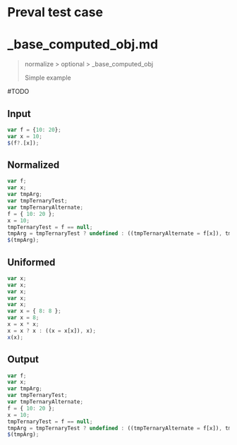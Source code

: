 # Preval test case

# _base_computed_obj.md

> normalize > optional > _base_computed_obj
>
> Simple example

#TODO

## Input

`````js filename=intro
var f = {10: 20};
var x = 10;
$(f?.[x]);
`````

## Normalized

`````js filename=intro
var f;
var x;
var tmpArg;
var tmpTernaryTest;
var tmpTernaryAlternate;
f = { 10: 20 };
x = 10;
tmpTernaryTest = f == null;
tmpArg = tmpTernaryTest ? undefined : ((tmpTernaryAlternate = f[x]), tmpTernaryAlternate);
$(tmpArg);
`````

## Uniformed

`````js filename=intro
var x;
var x;
var x;
var x;
var x;
var x = { 8: 8 };
var x = 8;
x = x * x;
x = x ? x : ((x = x[x]), x);
x(x);
`````

## Output

`````js filename=intro
var f;
var x;
var tmpArg;
var tmpTernaryTest;
var tmpTernaryAlternate;
f = { 10: 20 };
x = 10;
tmpTernaryTest = f == null;
tmpArg = tmpTernaryTest ? undefined : ((tmpTernaryAlternate = f[x]), tmpTernaryAlternate);
$(tmpArg);
`````
